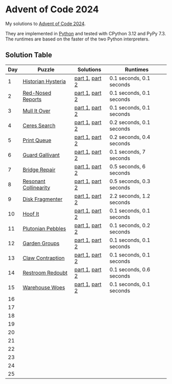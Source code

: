 # Advent of Code 2024

My solutions to [Advent of Code 2024](https://adventofcode.com/2024/).

They are implemented in [Python](https://www.python.org/) and tested with CPython 3.12 and PyPy 7.3. The runtimes are based on the faster of the two Python interpreters.

## Solution Table

| Day | Puzzle | Solutions | Runtimes |
| ---- | ---- | ---- | ---- |
| 1 | [Historian Hysteria](https://adventofcode.com/2024/day/1) | [part 1](01/aoc01_part1.py), [part 2](01/aoc01_part2.py) | 0.1 seconds, 0.1 seconds |
| 2 | [Red-Nosed Reports](https://adventofcode.com/2024/day/2) | [part 1](02/aoc02_part1.py), [part 2](02/aoc02_part2.py) | 0.1 seconds, 0.1 seconds |
| 3 | [Mull It Over](https://adventofcode.com/2024/day/3) | [part 1](03/aoc03_part1.py), [part 2](03/aoc03_part2.py) | 0.1 seconds, 0.1 seconds |
| 4 | [Ceres Search](https://adventofcode.com/2024/day/4) | [part 1](04/aoc04_part1.py), [part 2](04/aoc04_part2.py) | 0.2 seconds, 0.1 seconds |
| 5 | [Print Queue](https://adventofcode.com/2024/day/5) | [part 1](05/aoc05_part1.py), [part 2](05/aoc05_part2.py) | 0.2 seconds, 0.4 seconds |
| 6 | [Guard Gallivant](https://adventofcode.com/2024/day/6) | [part 1](06/aoc06_part1.py), [part 2](06/aoc06_part2.py) | 0.1 seconds, 7 seconds |
| 7 | [Bridge Repair](https://adventofcode.com/2024/day/7) | [part 1](07/aoc07_part1.py), [part 2](07/aoc07_part2.py) | 0.5 seconds, 6 seconds |
| 8 | [Resonant Collinearity](https://adventofcode.com/2024/day/8) | [part 1](08/aoc08_part1.py), [part 2](08/aoc08_part2.py) | 0.5 seconds, 0.3 seconds |
| 9 | [Disk Fragmenter](https://adventofcode.com/2024/day/9) | [part 1](09/aoc09_part1.py), [part 2](09/aoc09_part2.py) | 2.2 seconds, 1.2 seconds |
| 10 | [Hoof It](https://adventofcode.com/2024/day/10) | [part 1](10/aoc10_part1.py), [part 2](10/aoc10_part2.py) | 0.1 seconds, 0.1 seconds |
| 11 | [Plutonian Pebbles](https://adventofcode.com/2024/day/11) | [part 1](11/aoc11_part1.py), [part 2](11/aoc11_part2.py) | 0.1 seconds, 0.2 seconds |
| 12 | [Garden Groups](https://adventofcode.com/2024/day/12) | [part 1](12/aoc12_part1.py), [part 2](12/aoc12_part2.py) | 0.1 seconds, 0.1 seconds |
| 13 | [Claw Contraption](https://adventofcode.com/2024/day/13) | [part 1](13/aoc13_part1.py), [part 2](13/aoc13_part2.py) | 0.1 seconds, 0.1 seconds |
| 14 | [Restroom Redoubt](https://adventofcode.com/2024/day/14) | [part 1](14/aoc14_part1.py), [part 2](14/aoc14_part2.py) | 0.1 seconds, 0.6 seconds |
| 15 | [Warehouse Woes](https://adventofcode.com/2024/day/15) | [part 1](15/aoc15_part1.py), [part 2](15/aoc15_part2.py) | 0.1 seconds, 0.1 seconds |
| 16 | | | |
| 17 | | | |
| 18 | | | |
| 19 | | | |
| 20 | | | |
| 21 | | | |
| 22 | | | |
| 23 | | | |
| 24 | | | |
| 25 | | | |
